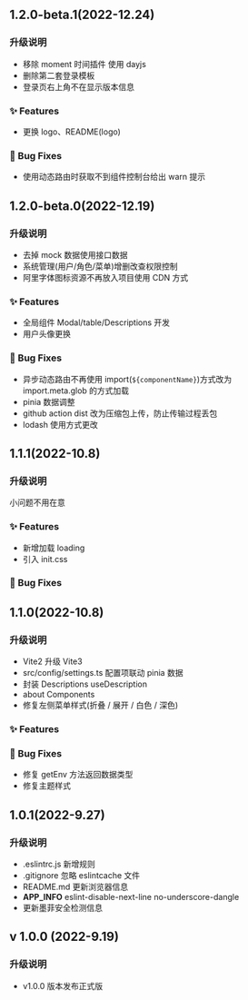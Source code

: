 ## 1.2.0-beta.1(2022-12.24)

### 升级说明

- 移除 moment 时间插件 使用 dayjs
- 删除第二套登录模板
- 登录页右上角不在显示版本信息

### ✨ Features

- 更换 logo、README(logo)

### 🐛 Bug Fixes

- 使用动态路由时获取不到组件控制台给出 warn 提示

## 1.2.0-beta.0(2022-12.19)

### 升级说明

- 去掉 mock 数据使用接口数据
- 系统管理(用户/角色/菜单)增删改查权限控制
- 阿里字体图标资源不再放入项目使用 CDN 方式

### ✨ Features

- 全局组件 Modal/table/Descriptions 开发
- 用户头像更换

### 🐛 Bug Fixes

- 异步动态路由不再使用 import(`${componentName}`)方式改为 import.meta.glob 的方式加载
- pinia 数据调整
- github action dist 改为压缩包上传，防止传输过程丢包
- lodash 使用方式更改

## 1.1.1(2022-10.8)

### 升级说明

小问题不用在意

### ✨ Features

- 新增加载 loading
- 引入 init.css

### 🐛 Bug Fixes

## 1.1.0(2022-10.8)

### 升级说明

- Vite2 升级 Vite3
- src/config/settings.ts 配置项联动 pinia 数据
- 封装 Descriptions useDescription
- about Components
- 修复左侧菜单样式(折叠 / 展开 / 白色 / 深色)

### ✨ Features

### 🐛 Bug Fixes

- 修复 getEnv 方法返回数据类型
- 修复主题样式

## 1.0.1(2022-9.27)

### 升级说明

- .eslintrc.js 新增规则
- .gitignore 忽略 eslintcache 文件
- README.md 更新浏览器信息
- **APP_INFO** eslint-disable-next-line no-underscore-dangle
- 更新墨菲安全检测信息

## v 1.0.0 (2022-9.19)

### 升级说明

- v1.0.0 版本发布正式版
